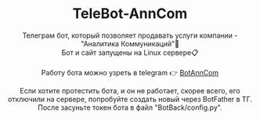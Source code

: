 <h1 align="center">TeleBot-AnnCom</h1>
<p align="center">
Телеграм бот, который позволяет продавать услуги компании - "Аналитика Коммуникаций"💼<br>
Бот и сайт запущены на Linux сервере📋<br><br>
Работу бота можно узреть в telegram 👉 <a href="https://t.me/practicIST_bot" target="_blank">BotAnnCom</a>
</p>

<p align="center">
Если хотите протестить бота, и он не работает, скорее всего, его отключили на сервере, попробуйте создать новый через BotFather в ТГ.<br>
После засуньте токен бота в файл "BotBack/config.py".<br><br>
</p>
